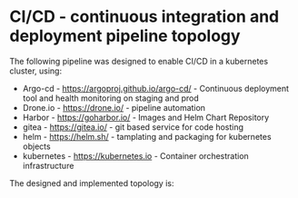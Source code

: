 # CI/CD - continuous integration and deployment pipeline topology

The following pipeline was designed to enable CI/CD in a kubernetes cluster, using:

- Argo-cd - https://argoproj.github.io/argo-cd/ - Continuous deployment tool and health monitoring on staging and prod
- Drone.io - https://drone.io/ - pipeline automation
- Harbor - https://goharbor.io/ - Images and Helm Chart Repository
- gitea - https://gitea.io/ - git based service for code hosting
- helm - https://helm.sh/ - tamplating and packaging for kubernetes objects
- kubernetes - https://kubernetes.io - Container orchestration infrastructure

The designed and implemented topology is:

